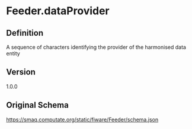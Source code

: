 # Feeder.dataProvider

## Definition
A sequence of characters identifying the provider of the harmonised data entity

## Version
1.0.0

## Original Schema
https://smaq.computate.org/static/fiware/Feeder/schema.json
